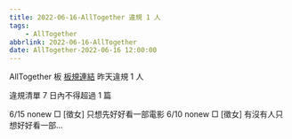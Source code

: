 ```yaml
---
title: 2022-06-16-AllTogether 違規 1 人
tags:
    - AllTogether
abbrlink: 2022-06-16-AllTogether
date: AllTogether-2022-06-16 12:00:00
---
```

AllTogether 板 [板規連結](https://www.ptt.cc/bbs/AllTogether/M.1643211430.A.5FB.html)
昨天違規 1 人
<!-- more -->

違規清單
7 日內不得超過 1 篇

6/15 nonew □ [徵女] 只想先好好看一部電影
6/10 nonew □ [徵女] 有沒有人只想好好看一部…